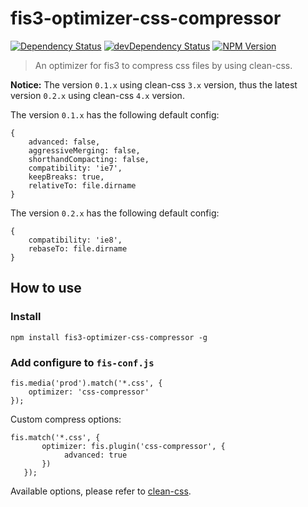 fis3-optimizer-css-compressor
========

[![Dependency Status](https://david-dm.org/wuhy/fis3-optimizer-css-compressor.svg)](https://david-dm.org/wuhy/fis3-optimizer-css-compressor) [![devDependency Status](https://david-dm.org/wuhy/fis3-optimizer-css-compressor/dev-status.svg)](https://david-dm.org/wuhy/fis3-optimizer-css-compressor#info=devDependencies) [![NPM Version](https://img.shields.io/npm/v/fis3-optimizer-css-compressor.svg?style=flat)](https://npmjs.org/package/fis3-optimizer-css-compressor)


> An optimizer for fis3 to compress css files by using clean-css. 

**Notice:** The version `0.1.x` using clean-css `3.x` version, thus the latest version `0.2.x` using clean-css `4.x` version. 

The version `0.1.x` has the following default config:

```
{
    advanced: false,
    aggressiveMerging: false,
    shorthandCompacting: false,
    compatibility: 'ie7',
    keepBreaks: true,
    relativeTo: file.dirname
}
```

The version `0.2.x` has the following default config:

```
{
    compatibility: 'ie8',
    rebaseTo: file.dirname
}
```


## How to use
 
### Install
 
```shell
npm install fis3-optimizer-css-compressor -g
```

### Add configure to `fis-conf.js`

```javasciprt
fis.media('prod').match('*.css', {
    optimizer: 'css-compressor'
});
```

Custom compress options:

```javasciprt
fis.match('*.css', {
       optimizer: fis.plugin('css-compressor', {
            advanced: true
       })
   });
```

Available options, please refer to [clean-css](https://github.com/jakubpawlowicz/clean-css).

